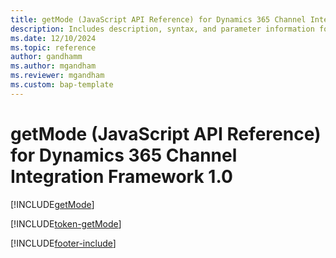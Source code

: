 ```yaml
---
title: getMode (JavaScript API Reference) for Dynamics 365 Channel Integration Framework 1.0 
description: Includes description, syntax, and parameter information for the getMode method in JavaScript API Reference for Channel Integration Framework 1.0. 
ms.date: 12/10/2024
ms.topic: reference
author: gandhamm
ms.author: mgandham
ms.reviewer: mgandham
ms.custom: bap-template
---
```


# getMode (JavaScript API Reference) for Dynamics 365 Channel Integration Framework 1.0 

[!INCLUDE[getMode](Includes/getMode-description.md)]

[!INCLUDE[token-getMode](../../../../shared/token-getMode.md)]


[!INCLUDE[footer-include](../../../../../includes/footer-banner.md)]

